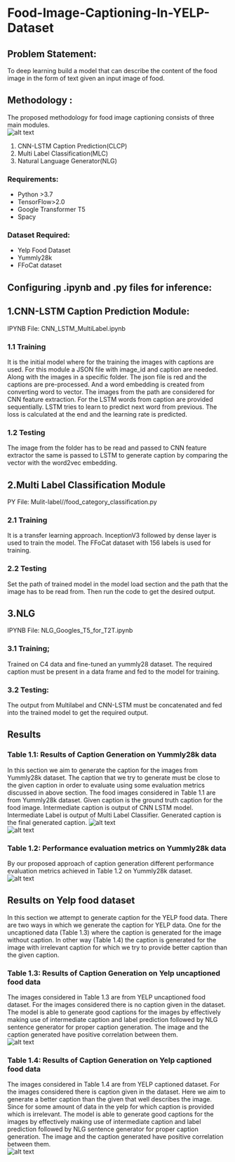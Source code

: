 # Food-Image-Captioning-In-YELP-Dataset


## Problem Statement: 
To deep learning build a model that can describe the content of the food image in the form of text given an input image of food.

## Methodology :
The proposed methodology for food image captioning consists of three main modules.
<br/>
![alt text](https://github.com/BasavarajMS11/Food-Image-Captioning-In-YELP-Dataset/blob/master/Images/Methodology.JPG?raw=true)
<br/>
1. CNN-LSTM Caption Prediction(CLCP)
2. Multi Label Classification(MLC)
3. Natural Language Generator(NLG)

### Requirements:
- Python >3.7
- TensorFlow>2.0
- Google Transformer T5
- Spacy

### Dataset Required:
- Yelp Food Dataset
- Yummly28k
- FFoCat dataset



## Configuring .ipynb and .py files for inference:
 
## 1.CNN-LSTM Caption Prediction Module:
IPYNB File: CNN_LSTM_MultiLabel.ipynb
### 1.1 Training
It is the initial model where for the training the images with captions are used.
For this module a JSON file with image_id and caption are needed. Along with the images in a specific folder.
The json file is red and the captions are pre-processed. And a word embedding is created from converting word to vector.
The images from the path are considered for CNN feature extraction.
For the LSTM words from caption are provided sequentially.
LSTM tries to learn to predict next word from previous.
The loss is calculated at the end and the learning rate is predicted.

### 1.2 Testing
The image from the folder has to be read and passed to CNN feature extractor the same is passed to LSTM to generate caption by comparing the vector with the word2vec embedding.

## 2.Multi Label Classification Module
PY File: Mulit-label//food_category_classification.py
### 2.1 Training
It is a transfer learning approach.
InceptionV3 followed by dense layer is used to train the model.
The FFoCat dataset with 156 labels is used for training.

### 2.2 Testing 
Set the path of trained model in the model load section and the path that the image has to be read from.
Then run the code to get the desired output.

## 3.NLG
IPYNB File: NLG_Googles_T5_for_T2T.ipynb
### 3.1 Training;
Trained on C4 data and fine-tuned an yummly28 dataset.
The required caption must be present in a data frame and fed to the model for training.

### 3.2 Testing:
The output from Multilabel and CNN-LSTM must be concatenated and fed into the trained model to get the required output.

## Results

### Table 1.1: Results of Caption Generation on Yummly28k data
In this section we aim to generate the caption for the images from Yummly28k dataset. The caption that we try to generate must be close to the given caption in order to evaluate using some evaluation metrics discussed in above section.
The food images considered in Table 1.1 are from Yummly28k dataset. Given caption is the ground truth caption for the food image. Intermediate caption is output of CNN LSTM model. Intermediate Label is output of Multi Label Classifier. Generated caption is the final generated caption.
![alt text](https://github.com/BasavarajMS11/Food-Image-Captioning-In-YELP-Dataset/blob/master/Images/ResultsYummly28k_1.JPG?raw=true)
<br/>
![alt text](https://github.com/BasavarajMS11/Food-Image-Captioning-In-YELP-Dataset/blob/master/Images/ResultsYummly28k_2.JPG?raw=true)
<br/>

### Table 1.2: Performance evaluation metrics on Yummly28k data
By our proposed approach of caption generation different performance evaluation metrics achieved in Table 1.2 on Yummly28k dataset.<br/>
![alt text](https://github.com/BasavarajMS11/Food-Image-Captioning-In-YELP-Dataset/blob/master/Images/Perf_Evaluation_Yummly.JPG?raw=true)
<br/>

## Results on Yelp food dataset
In this section we attempt to generate caption for the YELP food data. There are two ways in which we generate the caption for YELP data. One for the uncaptioned data (Table 1.3) where the caption is generated for the image without caption. In other way (Table 1.4) the caption is generated for the image with irrelevant caption for which we try to provide better caption than the given caption.

### Table 1.3: Results of Caption Generation on Yelp uncaptioned food data
The images considered in Table 1.3 are from YELP uncaptioned food dataset. For the images considered there is no caption given in the dataset. The model is able to generate good captions for the images by effectively making use of intermediate caption and label prediction followed by NLG sentence generator for proper caption generation. The image and the caption generated have positive correlation between them.<br/>
![alt text](https://github.com/BasavarajMS11/Food-Image-Captioning-In-YELP-Dataset/blob/master/Images/ResultsUncapYelp.JPG?raw=true)
<br/> 

### Table 1.4: Results of Caption Generation on Yelp captioned food data
The images considered in Table 1.4 are from YELP captioned dataset. For the images considered there is caption given in the dataset. Here we aim to generate a better caption than the given that well describes the image. Since for some amount of data in the yelp for which caption is provided which is irrelevant. The model is able to generate good captions for the images by effectively making use of intermediate caption and label prediction followed by NLG sentence generator for proper caption generation. The image and the caption generated have positive correlation between them.<br/>
![alt text](https://github.com/BasavarajMS11/Food-Image-Captioning-In-YELP-Dataset/blob/master/Images/ResultsCapYelp.JPG?raw=true)
<br/>





 






